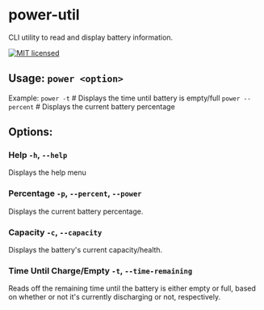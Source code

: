 # power-util
CLI utility to read and display battery information.

[![MIT licensed](https://img.shields.io/badge/license-MIT-blue.svg)](./LICENSE)

## Usage: `power <option>`
Example: `power -t`   # Displays the time until battery is empty/full
         `power --percent`   # Displays the current battery percentage

## Options:

### Help `-h`, `--help`
Displays the help menu

### Percentage `-p`, `--percent`, `--power`
Displays the current battery percentage.

### Capacity `-c`, `--capacity`
Displays the battery's current capacity/health.

### Time Until Charge/Empty `-t`, `--time-remaining`
Reads off the remaining time until the battery is either empty or full, based on whether or not it's currently discharging or not, respectively.

### 

